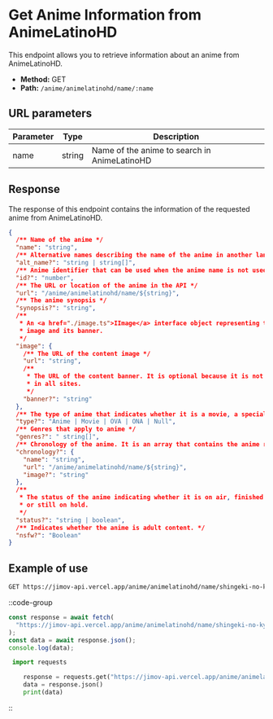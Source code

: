 # Get Anime Information from AnimeLatinoHD

This endpoint allows you to retrieve information about an anime from AnimeLatinoHD.

- **Method:** GET
- **Path:** `/anime/animelatinohd/name/:name`

## URL parameters

| Parameter | Type   | Description                                  |
| --------- | ------ | -------------------------------------------- |
| name      | string | Name of the anime to search in AnimeLatinoHD |

## Response

The response of this endpoint contains the information of the requested anime from AnimeLatinoHD.

```json
{
  /** Name of the anime */
  "name": "string",
  /** Alternative names describing the name of the anime in another language */
  "alt_name?": "string | string[]",
  /** Anime identifier that can be used when the anime name is not used in the URL. */
  "id?": "number",
  /** The URL or location of the anime in the API */
  "url": "/anime/animelatinohd/name/${string}",
  /** The anime synopsis */
  "synopsis?": "string",
  /**
   * An <a href="./image.ts">IImage</a> interface object representing the anime
   * image and its banner.
   */
  "image": {
    /** The URL of the content image */
    "url": "string",
    /**
     * The URL of the content banner. It is optional because it is not available
     * in all sites.
     */
    "banner?": "string"
  },
  /** The type of anime that indicates whether it is a movie, a special, TV, etc.. */
  "type?": "Anime | Movie | OVA | ONA | Null",
  /** Genres that apply to anime */
  "genres?": " string[]",
  /** Chronology of the anime. It is an array that contains the anime related to it. */
  "chronology?": {
    "name": "string",
    "url": "/anime/animelatinohd/name/${string}",
    "image?": "string"
  },
  /**
   * The status of the anime indicating whether it is on air, finished
   * or still on hold.
   */
  "status?": "string | boolean",
  /** Indicates whether the anime is adult content. */
  "nsfw?": "Boolean"
}
```

## Example of use

```bash
GET https://jimov-api.vercel.app/anime/animelatinohd/name/shingeki-no-kyojin-3
```

::code-group

```javascript [JavaScript]
const response = await fetch(
  "https://jimov-api.vercel.app/anime/animelatinohd/name/shingeki-no-kyojin-3"
);
const data = await response.json();
console.log(data);
```

```python [Python]
 import requests

    response = requests.get("https://jimov-api.vercel.app/anime/animelatinohd/name/shingeki-no-kyojin-3")
    data = response.json()
    print(data)
```

::
